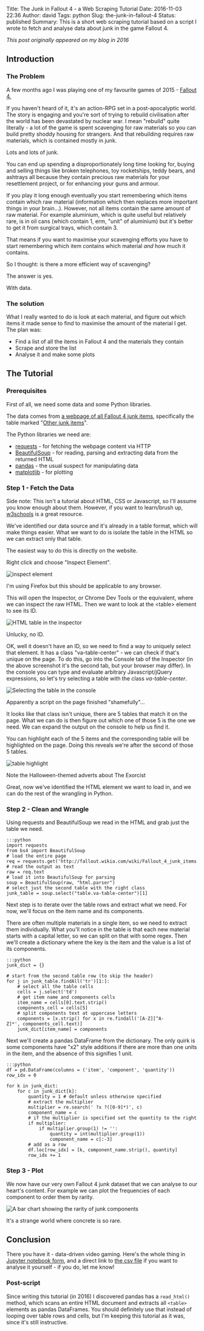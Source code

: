 Title: The Junk in Fallout 4 - a Web Scraping Tutorial
Date: 2016-11-03 22:36
Author: david
Tags: python
Slug: the-junk-in-fallout-4
Status: published
Summary: This is a short web scraping tutorial based on a script I wrote to fetch and analyse data about junk in the game Fallout 4.

_This post originally appeared on my blog in 2016_

## Introduction

### The Problem

A few months ago I was playing one of my favourite games of 2015 -
[Fallout 4.](https://en.wikipedia.org/wiki/Fallout_4)

If you haven't heard of it, it's an action-RPG set in a post-apocalyptic
world. The story is engaging and you're sort of trying to rebuild
civilisation after the world has been devastated by nuclear war. I mean
"rebuild" quite literally - a lot of the game is spent scavenging for
raw materials so you can build pretty shoddy housing for strangers. And
that rebuilding requires raw materials, which is contained mostly in
junk.

Lots and lots of junk.

You can end up spending a disproportionately long time looking for,
buying and selling things like broken telephones, toy rocketships, teddy
bears, and ashtrays all because they contain precious raw materials for
your resettlement project, or for enhancing your guns and armour.

If you play it long enough eventually you start remembering which items
contain which raw material (information which then replaces more
important things in your brain...). However, not all items contain the
same amount of raw material. For example aluminium, which is quite
useful but relatively rare, is in oil cans (which contain 1, erm, "unit"
of aluminium) but it's better to get it from surgical trays, which
contain 3.

That means if you want to maximise your scavenging efforts you have to
start remembering which item contains which material *and* how much it
contains.

So I thought: is there a more efficient way of scavenging?

The answer is yes.

With data.

### The solution

What I really wanted to do is look at each material, and figure out
which items it made sense to find to maximise the amount of the material
I get. The plan was:

-   Find a list of all the items in Fallout 4 and the materials they
    contain
-   Scrape and store the list
-   Analyse it and make some plots


## The Tutorial

### Prerequisites

First of all, we need some data and some Python libraries.

The data comes from [a webpage of all Fallout 4 junk items](http://fallout.wikia.com/wiki/Fallout_4_junk_items), specifically
the table marked "[Other junk items](http://fallout.wikia.com/wiki/Fallout_4_junk_items#Other_junk_items)".

The Python libraries we need are:

-   [requests](http://docs.python-requests.org) - for fetching the
    webpage content via HTTP
-   [BeautifulSoup](https://www.crummy.com/software/BeautifulSoup/bs4/doc/) -
    for reading, parsing and extracting data from the returned HTML
-   [pandas](http://pandas.pydata.org/pandas-docs/stable/) - the usual
    suspect for manipulating data
-   [matplotlib](http://matplotlib.org/) - for plotting


### Step 1 - Fetch the Data

Side note: This isn't a tutorial about HTML, CSS or Javascript, so I'll
assume you know enough about them. However, if you want to learn/brush
up, [w3schools](http://www.w3schools.com) is a great resource.

We've identified our data source and it's already in a table format,
which will make things easier. What we want to do is isolate the table
in the HTML so we can extract only that table.

The easiest way to do this is directly on the website.

Right click and choose "Inspect Element".

![inspect element]({static}/images/the-junk-in-fallout-4/inspect_element.png)

I'm using Firefox but this should be applicable to any browser.

This will open the Inspector, or Chrome Dev Tools or the equivalent,
where we can inspect the raw HTML. Then we want to look at the
&lt;table&gt; element to see its ID.

![HTML table in the inspector]({static}/images/the-junk-in-fallout-4/tablehtml.png)

Unlucky, no ID. 

OK, well it doesn't have an ID, so we need to find a way to uniquely
select that element. It has a class "va-table-center" - we can check if
that's unique on the page. To do this, go into the Console tab of the
Inspector (in the above screenshot it's the second tab, but your browser
may differ). In the console you can type and evaluate arbitrary
Javascript/jQuery expressions, so let's try selecting a table with the
class *va-table-center*.

![Selecting the table in the console]({static}/images/the-junk-in-fallout-4/junktable_selector.png)

Apparently a script on the page finished "shamefully"... 

It looks like that class isn't unique, there are 5 tables that match it
on the page. What we can do is then figure out which one of those 5 is
the one we need. We can expand the output on the console to help us find
it.

You can highlight each of the 5 items and the corresponding table will
be highlighted on the page. Doing this reveals we're after the second of
those 5 tables.

![table highlight]({static}/images/the-junk-in-fallout-4/table_highlight.png)

Note the Halloween-themed adverts about The Exorcist 

Great, now we've identified the HTML element we want to load in, and we
can do the rest of the wrangling in Python.

### Step 2 - Clean and Wrangle

Using requests and BeautifulSoup we read in the HTML and grab just the
table we need.

    :::python
    import requests
    from bs4 import BeautifulSoup
    # load the entire page
    req = requests.get('http://fallout.wikia.com/wiki/Fallout_4_junk_items')
    # read the output as text
    raw = req.text
    # load it into BeautifulSoup for parsing
    soup = BeautifulSoup(raw, "html.parser")
    # select just the second table with the right class
    junk_table = soup.select("table.va-table-center")[1]

Next step is to iterate over the table rows and extract what we need.
For now, we'll focus on the item name and its components.

There are often multiple materials in a single item, so we need to
extract them individually. What you'll notice in the table is that each
new material starts with a capital letter, so we can split on that with
some regex. Then we'll create a dictionary where the key is the item and
the value is a list of its components.

    :::python
    junk_dict = {}

    # start from the second table row (to skip the header)
    for j in junk_table.findAll('tr')[1:]:
        # select all the table cells
        cells = j.select('td')
        # get item name and components cells
        item_name = cells[0].text.strip()
        components_cell = cells[5]
        # split components text at uppercase letters
        components = [x.strip() for x in re.findall('[A-Z][^A-Z]*', components_cell.text)]
        junk_dict[item_name] = components

Next we'll create a pandas DataFrame from the dictionary. The only quirk
is some components have "x2" style additions if there are more than one
units in the item, and the absence of this signifies 1 unit.

    :::python
    df = pd.DataFrame(columns = ('item', 'component', 'quantity'))
    row_idx = 0

    for k in junk_dict:
        for c in junk_dict[k]:
            quantity = 1 # default unless otherwise specified
            # extract the multiplier
            multiplier = re.search(' ?x ?([0-9]*)', c)
            component_name = c
            # if the multiplier is specified set the quantity to the right value
            if multiplier:
                if multiplier.group(1) != '':
                    quantity = int(multiplier.group(1))
                    component_name = c[:-3]
            # add as a row
            df.loc[row_idx] = [k, component_name.strip(), quantity]
            row_idx += 1

### Step 3 - Plot

We now have our very own Fallout 4 junk dataset that we can analyse to
our heart's content. For example we can plot the frequencies of each
component to order them by rarity.

<img alt="A bar chart showing the rarity of junk components" title="Rarity of junk components" src="{static}/images/the-junk-in-fallout-4/junkplot.png" style="background-color: white" />

It's a strange world where concrete is so rare.

## Conclusion

There you have it - data-driven video gaming. Here's the whole thing in
[Jupyter notebook form](https://github.com/davidasboth/blog-notebooks/blob/master/fallout-junk/Fallout%20Junk%20Data.ipynb),
and a direct link to [the csv file]({static}/files/fallout_junk.csv)
if you want to analyse it yourself - if you do, let me know!

### Post-script

Since writing this tutorial (in 2016) I discovered pandas has a `read_html()` method, which scans an entire HTML document and extracts all `<table>` elements as pandas DataFrames. You should definitely use that instead of looping over table rows and cells, but I'm keeping this tutorial as it was, since it's still instructive.